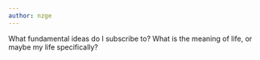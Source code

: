 ```yaml
---
author: nzge
---
```


What fundamental ideas do I subscribe to? What is the meaning of life, or maybe my life specifically?
